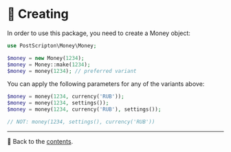 # 🧰 Creating
In order to use this package, you need to create a Money object:

```php
use PostScripton\Money\Money;

$money = new Money(1234);
$money = Money::make(1234);
$money = money(1234); // preferred variant
```

You can apply the following parameters for any of the variants above:
```php
$money = money(1234, currency('RUB'));
$money = money(1234, settings());
$money = money(1234, currency('RUB'), settings());

// NOT: money(1234, settings(), currency('RUB'))
```

---

📌 Back to the [contents](/README.md#table-of-contents).